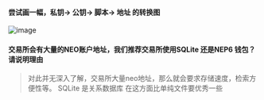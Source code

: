 #### 尝试画一幅，私钥-> 公钥-> 脚本-> 地址 的转换图

![image](https://i.postimg.cc/t48DQhB2/5.png)

#### 交易所会有大量的NEO账户地址，我们推荐交易所使用SQLite 还是NEP6 钱包？请说明理由

>  对此并无深入了解，交易所大量neo地址，那么就会要求存储速度，检索方便性等。
SQLite 是关系数据库 在这方面比单纯文件要优秀一些